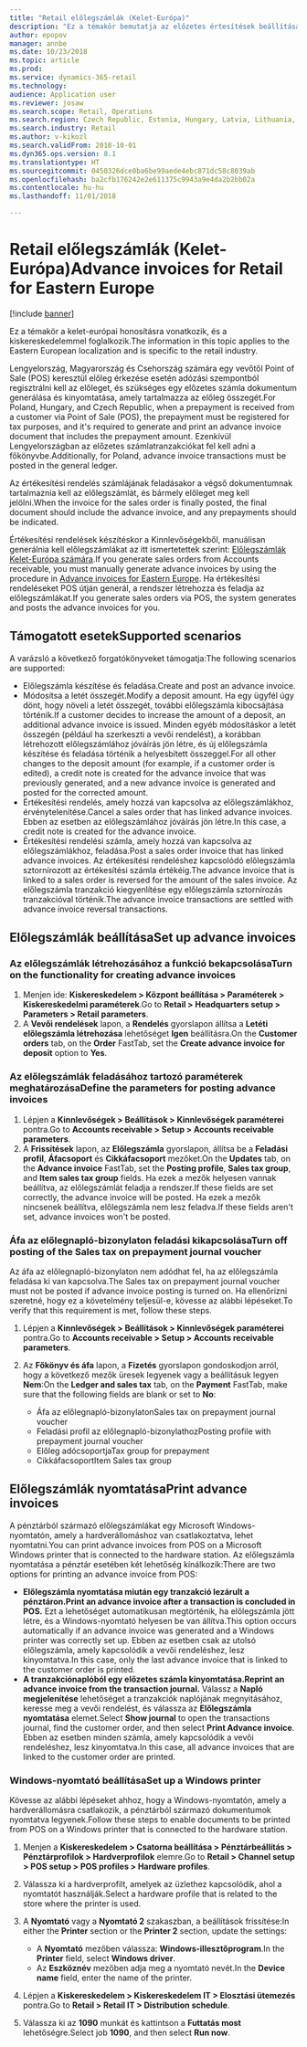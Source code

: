 ```yaml
---
title: "Retail előlegszámlák (Kelet-Európa)"
description: "Ez a témakör bemutatja az előzetes értesítések beállítását a Retail megoldásban Kelet-Európa esetében."
author: epopov
manager: annbe
ms.date: 10/23/2018
ms.topic: article
ms.prod: 
ms.service: dynamics-365-retail
ms.technology: 
audience: Application user
ms.reviewer: josaw
ms.search.scope: Retail, Operations
ms.search.region: Czech Republic, Estonia, Hungary, Latvia, Lithuania, Poland, Russia
ms.search.industry: Retail
ms.author: v-kikozl
ms.search.validFrom: 2018-10-01
ms.dyn365.ops.version: 8.1
ms.translationtype: HT
ms.sourcegitcommit: 0450326dce0ba6be99aede4ebc871dc58c8039ab
ms.openlocfilehash: ba2cfb176242e2e611375c9943a9e4da2b2bb02a
ms.contentlocale: hu-hu
ms.lasthandoff: 11/01/2018

---
```


# <a name="advance-invoices-for-retail-for-eastern-europe"></a><span data-ttu-id="de13a-103">Retail előlegszámlák (Kelet-Európa)</span><span class="sxs-lookup"><span data-stu-id="de13a-103">Advance invoices for Retail for Eastern Europe</span></span>
[!include [banner](../includes/banner.md)]

<span data-ttu-id="de13a-104">Ez a témakör a kelet-európai honosításra vonatkozik, és a kiskereskedelemmel foglalkozik.</span><span class="sxs-lookup"><span data-stu-id="de13a-104">The information in this topic applies to the Eastern European localization and is specific to the retail industry.</span></span>

<span data-ttu-id="de13a-105">Lengyelország, Magyarország és Csehország számára egy vevőtől Point of Sale (POS) keresztül előleg érkezése esetén adózási szempontból regisztrálni kell az előleget, és szükséges egy előzetes számla dokumentum generálása és kinyomtatása, amely tartalmazza az előleg összegét.</span><span class="sxs-lookup"><span data-stu-id="de13a-105">For Poland, Hungary, and Czech Republic, when a prepayment is received from a customer via Point of Sale (POS), the prepayment must be registered for tax purposes, and it's required to generate and print an advance invoice document that includes the prepayment amount.</span></span> <span data-ttu-id="de13a-106">Ezenkívül Lengyelországban az előzetes számlatranzakciókat fel kell adni a főkönyvbe.</span><span class="sxs-lookup"><span data-stu-id="de13a-106">Additionally, for Poland, advance invoice transactions must be posted in the general ledger.</span></span>

<span data-ttu-id="de13a-107">Az értékesítési rendelés számlájának feladásakor a végső dokumentumnak tartalmaznia kell az előlegszámlát, és bármely előleget meg kell jelölni.</span><span class="sxs-lookup"><span data-stu-id="de13a-107">When the invoice for the sales order is finally posted, the final document should include the advance invoice, and any prepayments should be indicated.</span></span>

<span data-ttu-id="de13a-108">Értékesítési rendelések készítéskor a Kinnlevőségekből, manuálisan generálnia kell előlegszámlákat az itt ismertetettek szerint: [Előlegszámlák Kelet-Európa számára](https://docs.microsoft.com/en-us/dynamics365/unified-operations/financials/localizations/emea-advance-invoice).</span><span class="sxs-lookup"><span data-stu-id="de13a-108">If you generate sales orders from Accounts receivable, you must manually generate advance invoices by using the procedure in [Advance invoices for Eastern Europe](https://docs.microsoft.com/en-us/dynamics365/unified-operations/financials/localizations/emea-advance-invoice).</span></span> <span data-ttu-id="de13a-109">Ha értékesítési rendeléseket POS útján generál, a rendszer létrehozza és feladja az előlegszámlákat.</span><span class="sxs-lookup"><span data-stu-id="de13a-109">If you generate sales orders via POS, the system generates and posts the advance invoices for you.</span></span>

## <a name="supported-scenarios"></a><span data-ttu-id="de13a-110">Támogatott esetek</span><span class="sxs-lookup"><span data-stu-id="de13a-110">Supported scenarios</span></span>

<span data-ttu-id="de13a-111">A varázsló a következő forgatókönyveket támogatja:</span><span class="sxs-lookup"><span data-stu-id="de13a-111">The following scenarios are supported:</span></span>

- <span data-ttu-id="de13a-112">Előlegszámla készítése és feladása.</span><span class="sxs-lookup"><span data-stu-id="de13a-112">Create and post an advance invoice.</span></span>
- <span data-ttu-id="de13a-113">Módosítsa a letét összegét.</span><span class="sxs-lookup"><span data-stu-id="de13a-113">Modify a deposit amount.</span></span> <span data-ttu-id="de13a-114">Ha egy ügyfél úgy dönt, hogy növeli a letét összegét, további előlegszámla kibocsájtása történik.</span><span class="sxs-lookup"><span data-stu-id="de13a-114">If a customer decides to increase the amount of a deposit, an additional advance invoice is issued.</span></span> <span data-ttu-id="de13a-115">Minden egyéb módosításkor a letét összegén (például ha szerkeszti a vevői rendelést), a korábban létrehozott előlegszámlához jóváírás jön létre, és új előlegszámla készítése és feladása történik a helyesbített összeggel.</span><span class="sxs-lookup"><span data-stu-id="de13a-115">For all other changes to the deposit amount (for example, if a customer order is edited), a credit note is created for the advance invoice that was previously generated, and a new advance invoice is generated and posted for the corrected amount.</span></span>
- <span data-ttu-id="de13a-116">Értékesítési rendelés, amely hozzá van kapcsolva az előlegszámlákhoz, érvénytelenítése.</span><span class="sxs-lookup"><span data-stu-id="de13a-116">Cancel a sales order that has linked advance invoices.</span></span> <span data-ttu-id="de13a-117">Ebben az esetben az előlegszámlához jóváírás jön létre.</span><span class="sxs-lookup"><span data-stu-id="de13a-117">In this case, a credit note is created for the advance invoice.</span></span>
- <span data-ttu-id="de13a-118">Értékesítési rendelési számla, amely hozzá van kapcsolva az előlegszámlákhoz, feladása.</span><span class="sxs-lookup"><span data-stu-id="de13a-118">Post a sales order invoice that has linked advance invoices.</span></span> <span data-ttu-id="de13a-119">Az értékesítési rendeléshez kapcsolódó előlegszámla sztornírozott az értékesítési számla értékéig.</span><span class="sxs-lookup"><span data-stu-id="de13a-119">The advance invoice that is linked to a sales order is reversed for the amount of the sales invoice.</span></span> <span data-ttu-id="de13a-120">Az előlegszámla tranzakció kiegyenlítése egy előlegszámla sztornírozás tranzakcióval történik.</span><span class="sxs-lookup"><span data-stu-id="de13a-120">The advance invoice transactions are settled with advance invoice reversal transactions.</span></span>

## <a name="set-up-advance-invoices"></a><span data-ttu-id="de13a-121">Előlegszámlák beállítása</span><span class="sxs-lookup"><span data-stu-id="de13a-121">Set up advance invoices</span></span>

### <a name="turn-on-the-functionality-for-creating-advance-invoices"></a><span data-ttu-id="de13a-122">Az előlegszámlák létrehozásához a funkció bekapcsolása</span><span class="sxs-lookup"><span data-stu-id="de13a-122">Turn on the functionality for creating advance invoices</span></span>

1. <span data-ttu-id="de13a-123">Menjen ide: **Kiskereskedelem \> Központ beállítása \> Paraméterek \> Kiskereskedelmi paraméterek**.</span><span class="sxs-lookup"><span data-stu-id="de13a-123">Go to **Retail \> Headquarters setup \> Parameters \> Retail parameters**.</span></span>
2. <span data-ttu-id="de13a-124">A **Vevői rendelések** lapon, a **Rendelés** gyorslapon állítsa a **Letéti előlegszámla létrehozása** lehetőséget **Igen** beállításra.</span><span class="sxs-lookup"><span data-stu-id="de13a-124">On the **Customer orders** tab, on the **Order** FastTab, set the **Create advance invoice for deposit** option to **Yes**.</span></span>

### <a name="define-the-parameters-for-posting-advance-invoices"></a><span data-ttu-id="de13a-125">Az előlegszámlák feladásához tartozó paraméterek meghatározása</span><span class="sxs-lookup"><span data-stu-id="de13a-125">Define the parameters for posting advance invoices</span></span>

1. <span data-ttu-id="de13a-126">Lépjen a **Kinnlevőségek \> Beállítások \> Kinnlevőségek paraméterei** pontra.</span><span class="sxs-lookup"><span data-stu-id="de13a-126">Go to **Accounts receivable \> Setup \> Accounts receivable parameters**.</span></span>
2. <span data-ttu-id="de13a-127">A **Frissítések** lapon, az **Előlegszámla** gyorslapon, állítsa be a **Feladási profil**, **Áfacsoport** és **Cikkáfacsoport** mezőket.</span><span class="sxs-lookup"><span data-stu-id="de13a-127">On the **Updates** tab, on the **Advance invoice** FastTab, set the **Posting profile**, **Sales tax group**, and **Item sales tax group** fields.</span></span> <span data-ttu-id="de13a-128">Ha ezek a mezők helyesen vannak beállítva, az előlegszámlát feladja a rendszer.</span><span class="sxs-lookup"><span data-stu-id="de13a-128">If these fields are set correctly, the advance invoice will be posted.</span></span> <span data-ttu-id="de13a-129">Ha ezek a mezők nincsenek beállítva, előlegszámla nem lesz feladva.</span><span class="sxs-lookup"><span data-stu-id="de13a-129">If these fields aren't set, advance invoices won't be posted.</span></span>

### <a name="turn-off-posting-of-the-sales-tax-on-prepayment-journal-voucher"></a><span data-ttu-id="de13a-130">Áfa az előlegnapló-bizonylaton feladási kikapcsolása</span><span class="sxs-lookup"><span data-stu-id="de13a-130">Turn off posting of the Sales tax on prepayment journal voucher</span></span>

<span data-ttu-id="de13a-131">Az áfa az előlegnapló-bizonylaton nem adódhat fel, ha az előlegszámla feladása ki van kapcsolva.</span><span class="sxs-lookup"><span data-stu-id="de13a-131">The Sales tax on prepayment journal voucher must not be posted if advance invoice posting is turned on.</span></span> <span data-ttu-id="de13a-132">Ha ellenőrizni szeretné, hogy ez a követelmény teljesül-e, kövesse az alábbi lépéseket.</span><span class="sxs-lookup"><span data-stu-id="de13a-132">To verify that this requirement is met, follow these steps.</span></span>

1. <span data-ttu-id="de13a-133">Lépjen a **Kinnlevőségek \> Beállítások \> Kinnlevőségek paraméterei** pontra.</span><span class="sxs-lookup"><span data-stu-id="de13a-133">Go to **Accounts receivable \> Setup \> Accounts receivable parameters**.</span></span>
2. <span data-ttu-id="de13a-134">Az **Főkönyv és áfa** lapon, a **Fizetés** gyorslapon gondoskodjon arról, hogy a következő mezők üresek legyenek vagy a beállításuk legyen **Nem**:</span><span class="sxs-lookup"><span data-stu-id="de13a-134">On the **Ledger and sales tax** tab, on the **Payment** FastTab, make sure that the following fields are blank or set to **No**:</span></span>

    - <span data-ttu-id="de13a-135">Áfa az előlegnapló-bizonylaton</span><span class="sxs-lookup"><span data-stu-id="de13a-135">Sales tax on prepayment journal voucher</span></span>
    - <span data-ttu-id="de13a-136">Feladási profil az előlegnapló-bizonylathoz</span><span class="sxs-lookup"><span data-stu-id="de13a-136">Posting profile with prepayment journal voucher</span></span>
    - <span data-ttu-id="de13a-137">Előleg adócsoportja</span><span class="sxs-lookup"><span data-stu-id="de13a-137">Tax group for prepayment</span></span>
    - <span data-ttu-id="de13a-138">Cikkáfacsoport</span><span class="sxs-lookup"><span data-stu-id="de13a-138">Item Sales tax group</span></span>

## <a name="print-advance-invoices"></a><span data-ttu-id="de13a-139">Előlegszámlák nyomtatása</span><span class="sxs-lookup"><span data-stu-id="de13a-139">Print advance invoices</span></span>

<span data-ttu-id="de13a-140">A pénztárból származó előlegszámlákat egy Microsoft Windows-nyomtatón, amely a hardverállomáshoz van csatlakoztatva, lehet nyomtatni.</span><span class="sxs-lookup"><span data-stu-id="de13a-140">You can print advance invoices from POS on a Microsoft Windows printer that is connected to the hardware station.</span></span> <span data-ttu-id="de13a-141">Az előlegszámla nyomtatása a pénztár esetében két lehetőség kínálkozik:</span><span class="sxs-lookup"><span data-stu-id="de13a-141">There are two options for printing an advance invoice from POS:</span></span>

- <span data-ttu-id="de13a-142">**Előlegszámla nyomtatása miután egy tranzakció lezárult a pénztáron.**</span><span class="sxs-lookup"><span data-stu-id="de13a-142">**Print an advance invoice after a transaction is concluded in POS.**</span></span> <span data-ttu-id="de13a-143">Ezt a lehetőséget automatikusan megtörténik, ha előlegszámla jött létre, és a Windows-nyomtató helyesen be van állítva.</span><span class="sxs-lookup"><span data-stu-id="de13a-143">This option occurs automatically if an advance invoice was generated and a Windows printer was correctly set up.</span></span> <span data-ttu-id="de13a-144">Ebben az esetben csak az utolsó előlegszámla, amely kapcsolódik a vevői rendeléshez, lesz kinyomtatva.</span><span class="sxs-lookup"><span data-stu-id="de13a-144">In this case, only the last advance invoice that is linked to the customer order is printed.</span></span>
- <span data-ttu-id="de13a-145">**A tranzakciónaplóból egy előzetes számla kinyomtatása.**</span><span class="sxs-lookup"><span data-stu-id="de13a-145">**Reprint an advance invoice from the transaction journal.**</span></span> <span data-ttu-id="de13a-146">Válassz a **Napló megjelenítése** lehetőséget a tranzakciók naplójának megnyitásához, keresse meg a vevői rendelést, és válassza az **Előlegszámla nyomtatása** elemet.</span><span class="sxs-lookup"><span data-stu-id="de13a-146">Select **Show journal** to open the transactions journal, find the customer order, and then select **Print Advance invoice**.</span></span> <span data-ttu-id="de13a-147">Ebben az esetben minden számla, amely kapcsolódik a vevői rendeléshez, lesz kinyomtatva.</span><span class="sxs-lookup"><span data-stu-id="de13a-147">In this case, all advance invoices that are linked to the customer order are printed.</span></span>

### <a name="set-up-a-windows-printer"></a><span data-ttu-id="de13a-148">Windows-nyomtató beállítása</span><span class="sxs-lookup"><span data-stu-id="de13a-148">Set up a Windows printer</span></span>

<span data-ttu-id="de13a-149">Kövesse az alábbi lépéseket ahhoz, hogy a Windows-nyomtatón, amely a hardverállomásra csatlakozik, a pénztárból származó dokumentumok nyomtatva legyenek.</span><span class="sxs-lookup"><span data-stu-id="de13a-149">Follow these steps to enable documents to be printed from POS on a Windows printer that is connected to the hardware station.</span></span>

1. <span data-ttu-id="de13a-150">Menjen a **Kiskereskedelem \> Csatorna beállítása \> Pénztárbeállítás \> Pénztárprofilok \> Hardverprofilok** elemre.</span><span class="sxs-lookup"><span data-stu-id="de13a-150">Go to **Retail \> Channel setup \> POS setup \> POS profiles \> Hardware profiles**.</span></span>
2. <span data-ttu-id="de13a-151">Válassza ki a hardverprofilt, amelyek az üzlethez kapcsolódik, ahol a nyomtatót használják.</span><span class="sxs-lookup"><span data-stu-id="de13a-151">Select a hardware profile that is related to the store where the printer is used.</span></span>
3. <span data-ttu-id="de13a-152">A **Nyomtató** vagy a **Nyomtató 2** szakaszban, a beállítások frissítése:</span><span class="sxs-lookup"><span data-stu-id="de13a-152">In either the **Printer** section or the **Printer 2** section, update the settings:</span></span>

    - <span data-ttu-id="de13a-153">A **Nyomtató** mezőben válassza: **Windows-illesztőprogram**.</span><span class="sxs-lookup"><span data-stu-id="de13a-153">In the **Printer** field, select **Windows driver**.</span></span>
    - <span data-ttu-id="de13a-154">Az **Eszköznév** mezőben adja meg a nyomtató nevét.</span><span class="sxs-lookup"><span data-stu-id="de13a-154">In the **Device name** field, enter the name of the printer.</span></span>

4. <span data-ttu-id="de13a-155">Lépjen a **Kiskereskedelem \> Kiskereskedelem IT \> Elosztási ütemezés** pontra.</span><span class="sxs-lookup"><span data-stu-id="de13a-155">Go to **Retail \> Retail IT \> Distribution schedule**.</span></span>
5. <span data-ttu-id="de13a-156">Válassza ki az **1090** munkát és kattintson a **Futtatás most** lehetőségre.</span><span class="sxs-lookup"><span data-stu-id="de13a-156">Select job **1090**, and then select **Run now**.</span></span>

